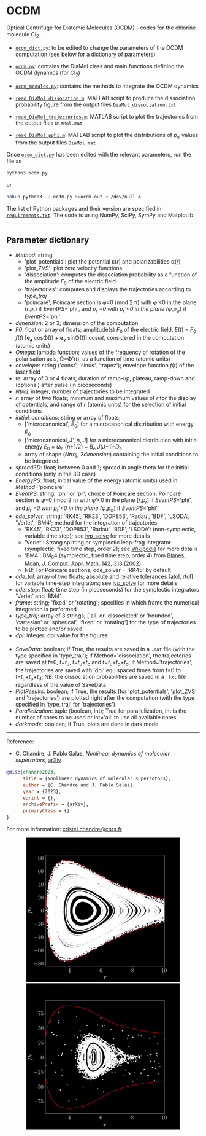 # OCDM
Optical Centrifuge for Diatomic Molecules (OCDM) - codes for the chlorine molecule Cl<sub>2</sub>

- [`ocdm_dict.py`](https://github.com/cchandre/OCDM/blob/main/ocdm_dict.py): to be edited to change the parameters of the OCDM computation (see below for a dictionary of parameters)

- [`ocdm.py`](https://github.com/cchandre/OCDM/blob/main/ocdm.py): contains the DiaMol class and main functions defining the OCDM dynamics (for Cl<sub>2</sub>)

- [`ocdm_modules.py`](https://github.com/cchandre/OCDM/blob/main/ocdm_modules.py): contains the methods to integrate the OCDM dynamics

- [`read_DiaMol_dissocation.m`](https://github.com/cchandre/OCDM/blob/main/read_DiaMol_dissociation.m): MATLAB script to produce the dissociation probability figure from the output files `DiaMol_dissociation.txt` 

- [`read_DiaMol_trajectories.m`](https://github.com/cchandre/OCDM/blob/main/read_DiaMol_trajectories.m): MATLAB script to plot the trajectories from the output files `DiaMol.mat`

- [`read_DiaMol_pphi.m`](https://github.com/cchandre/OCDM/blob/main/read_DiaMol_pphi.m): MATLAB script to plot the distributions of *p*<sub>*&phi;*</sub> values from the output files `DiaMol.mat`

Once [`ocdm_dict.py`](https://github.com/cchandre/OCDM/blob/main/ocdm_dict.py) has been edited with the relevant parameters, run the file as 
```sh
python3 ocdm.py
```
or 
```sh
nohup python3 -u ocdm.py &>ocdm.out < /dev/null &
```
The list of Python packages and their version are specified in [`requirements.txt`](https://github.com/cchandre/OCDM/blob/main/requirements.txt). The code is using NumPy, SciPy, SymPy and Matplotlib. 
___
##  Parameter dictionary

- *Method*: string
   - 'plot_potentials': plot the potential &epsilon;(*r*) and polarizabilities &alpha;(*r*)
   - 'plot_ZVS': plot zero velocity functions
   - 'dissociation': computes the dissociation probability as a function of the amplitude *F*<sub>0</sub> of the electric field
   - 'trajectories': computes and displays the trajectories according to *type_traj*
   - 'poincaré'; Poincaré section is *&phi;*=0 (mod 2 &pi;) with *&phi;'*<0 in the plane (*r*,*p*<sub>*r*</sub>) if *EventPS*='phi', and *p<sub>*r*</sub> =0 with *p<sub>*r*</sub>'<0 in the plane (*&phi;*,*p*<sub>*&phi;*</sub>) if *EventPS*='phi'
- *dimension*: 2 or 3; dimension of the computation
- *F0*: float or array of floats; amplitude(s) *F*<sub>0</sub> of the electric field, *E*(*t*) = *F*<sub>0 </sub>*f*(*t*) [<b>e<sub>*x*</sub></b> cos&Phi;(*t*) + <b>e<sub>*y*</sub></b> sin&Phi;(*t*)] cos&omega;*t*, considered in the computation (atomic units)
- *Omega*: lambda function; values of the frequency of rotation of the polarisation axis, &Omega;=&Phi;'(*t*), as a function of time (atomic units)
- *envelope*: string ('const', 'sinus', 'trapez'); envelope function *f*(*t*) of the laser field
- *te*: array of 3 or 4 floats; duration of ramp-up, plateau, ramp-down and (optional) after pulse (in picoseconds)
- *Ntraj*: integer; number of trajectories to be integrated
- *r*: array of two floats; minimum and maximum values of *r* for the display of potentials, and range of *r* (atomic units) for the selection of initial conditions
- *initial_conditions*: string or array of floats; 
   - ['microcanonical', *E*<sub>0</sub>] for a microcanonical distribution with energy *E*<sub>0</sub>
   - ['microcanonical_J', *n*, *J*] for a microcanonical distribution with initial energy *E*<sub>0</sub> = &omega;<sub>e</sub> (*n*+1/2) + *B*<sub>e</sub> *J*(*J*+1)-*D*<sub>e</sub>
   - array of shape (*Ntraj*, 2*dimension*) containing the initial conditions to be integrated
- *spread3D*: float; between 0 and 1; spread in angle theta for the initial conditions (only in the 3D case)
- *EnergyPS*: float; initial value of the energy (atomic units) used in *Method*='poincaré'
- *EventPS*: string; 'phi' or 'pr'; choice of Poincaré section; Poincaré section is *&phi;*=0 (mod 2 &pi;) with *&phi;'*<0 in the plane (*r*,*p*<sub>*r*</sub>) if *EventPS*='phi', and *p<sub>*r*</sub> =0 with *p<sub>*r*</sub>'<0 in the plane (*&phi;*,*p*<sub>*&phi;*</sub>) if *EventPS*='phi'
- *ode_solver*: string; 'RK45', 'RK23', 'DOP853', 'Radau', 'BDF', 'LSODA', 'Verlet', 'BM4'; method for the integration of trajectories
    - 'RK45', 'RK23', 'DOP853', 'Radau', 'BDF', 'LSODA': (non-symplectic, variable time step); see [ivp_solve](https://docs.scipy.org/doc/scipy/reference/generated/scipy.integrate.solve_ivp.html) for more details
    - 'Verlet': Strang splitting or symplectic leap-frog integrator (symplectic, fixed time step, order 2); see [Wikipedia](https://en.wikipedia.org/wiki/Strang_splitting) for more details
    - 'BM4': BM<sub>6</sub>4 (symplectic, fixed time step, order 4) from [Blanes, Moan, J. Comput. Appl. Math. 142, 313 (2002)](https://doi.org/10.1016/S0377-0427(01)00492-7)
    - NB: For Poincaré sections, ode_solver = 'RK45' by default
- *ode_tol*: array of two floats; absolute and relative tolerances [atol, rtol] for variable time-step integrators; see [ivp_solve](https://docs.scipy.org/doc/scipy/reference/generated/scipy.integrate.solve_ivp.html) for more details
- *ode_step*: float; time step (in picoseconds) for the symplectic integrators 'Verlet' and 'BM4'
- *frame*: string; 'fixed' or 'rotating'; specifies in which frame the numerical integration is performed
- *type_traj*: array of 3 strings; ['all' or 'dissociated' or 'bounded', 'cartesian' or 'spherical', 'fixed' or 'rotating'] for the type of trajectories to be plotted and/or saved
- *dpi*: integer; dpi value for the figures 
####
- *SaveData*: boolean; if True, the results are saved in a `.mat` file (with the type specified in 'type_traj'); if Method='dissociation', the trajectories are saved at *t*=0, *t*=*t*<sub>u</sub>, *t*=*t*<sub>u</sub>+*t*<sub>p</sub> and *t*=*t*<sub>u</sub>+*t*<sub>p</sub>+*t*<sub>d</sub>; if Method='trajectories', the trajectories are saved with 'dpi' equispaced times from *t*=0 to *t*=*t*<sub>u</sub>+*t*<sub>p</sub>+*t*<sub>d</sub>; NB: the dissociation probabilities are saved in a `.txt` file regardless of the value of SaveData
- *PlotResults*: boolean; if True, the results (for 'plot_potentials', 'plot_ZVS' and 'trajectories') are plotted right after the computation (with the type specified in 'type_traj' for 'trajectories')
- *Parallelization*: tuple (boolean, int); True for parallelization, int is the number of cores to be used or int='all' to use all available cores
- *darkmode*: boolean; if True, plots are done in dark mode

---
Reference: 
- C. Chandre, J. Pablo Salas, *Nonlinear dynamics of molecular superrotors*, [arXiv](https://arxiv.org/abs/)
```bibtex
@misc{chandre2023,
      title = {Nonlinear dynamics of molecular superrotors}, 
      author = {C. Chandre and J. Pablo Salas},
      year = {2023},
      eprint = {},
      archivePrefix = {arXiv},
      primaryClass = {}
}
```
For more information: <cristel.chandre@cnrs.fr>

<p align="center">
  <img src="https://github.com/cchandre/OCDM/blob/main/Figure_2.png" alt="Example" width="400"/>
  <img src="https://github.com/cchandre/OCDM/blob/main/Figure_1.png" alt="Example" width="400"/>
</p>
